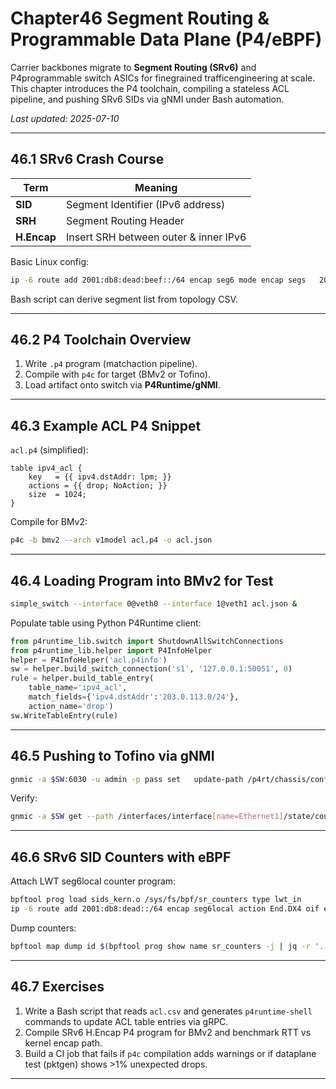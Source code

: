 
# Chapter46  Segment Routing & Programmable Data Plane (P4/eBPF)

Carrier backbones migrate to **Segment Routing (SRv6)** and P4programmable
switch ASICs for finegrained trafficengineering at scale. This chapter
introduces the P4 toolchain, compiling a stateless ACL pipeline, and pushing
SRv6 SIDs via gNMI under Bash automation.

_Last updated: 2025-07-10_

---

## 46.1  SRv6 Crash Course

| Term | Meaning |
|------|---------|
| **SID** | Segment Identifier (IPv6 address) |
| **SRH** | Segment Routing Header |
| **H.Encap** | Insert SRH between outer & inner IPv6 |

Basic Linux config:

```bash
ip -6 route add 2001:db8:dead:beef::/64 encap seg6 mode encap segs   2001:db8::2,2001:db8::3 dev eth0
```

Bash script can derive segment list from topology CSV.

---

## 46.2  P4 Toolchain Overview

1. Write `.p4` program (matchaction pipeline).  
2. Compile with `p4c` for target (BMv2 or Tofino).  
3. Load artifact onto switch via **P4Runtime/gNMI**.

---

## 46.3  Example ACL P4 Snippet

`acl.p4` (simplified):

```p4
table ipv4_acl {
    key   = {{ ipv4.dstAddr: lpm; }}
    actions = {{ drop; NoAction; }}
    size  = 1024;
}
```

Compile for BMv2:

```bash
p4c -b bmv2 --arch v1model acl.p4 -o acl.json
```

---

## 46.4  Loading Program into BMv2 for Test

```bash
simple_switch --interface 0@veth0 --interface 1@veth1 acl.json &
```

Populate table using Python P4Runtime client:

```python
from p4runtime_lib.switch import ShutdownAllSwitchConnections
from p4runtime_lib.helper import P4InfoHelper
helper = P4InfoHelper('acl.p4info')
sw = helper.build_switch_connection('s1', '127.0.0.1:50051', 0)
rule = helper.build_table_entry(
    table_name='ipv4_acl',
    match_fields={'ipv4.dstAddr':'203.0.113.0/24'},
    action_name='drop')
sw.WriteTableEntry(rule)
```

---

## 46.5  Pushing to Tofino via gNMI

```bash
gnmic -a $SW:6030 -u admin -p pass set   update-path /p4rt/chassis/config   update-file acl.bin
```

Verify:

```bash
gnmic -a $SW get --path /interfaces/interface[name=Ethernet1]/state/counters
```

---

## 46.6  SRv6 SID Counters with eBPF

Attach LWT seg6local counter program:

```bash
bpftool prog load sids_kern.o /sys/fs/bpf/sr_counters type lwt_in
ip -6 route add 2001:db8:dead::/64 encap seg6local action End.DX4 oif eth0     nh4 192.0.2.1 dev eth0
```

Dump counters:

```bash
bpftool map dump id $(bpftool prog show name sr_counters -j | jq -r '.[0].map_ids[0]')
```

---

## 46.7  Exercises

1. Write a Bash script that reads `acl.csv` and generates `p4runtime-shell`
   commands to update ACL table entries via gRPC.  
2. Compile SRv6 H.Encap P4 program for BMv2 and benchmark RTT vs kernel
   encap path.  
3. Build a CI job that fails if `p4c` compilation adds warnings or if
   dataplane test (pktgen) shows >1% unexpected drops.

---
